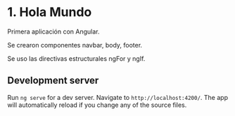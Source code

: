 # 1. Hola Mundo

Primera aplicación con Angular. 

Se crearon componentes navbar, body, footer.

Se uso las directivas estructurales ngFor y ngIf.

## Development server

Run `ng serve` for a dev server. Navigate to `http://localhost:4200/`. The app will automatically reload if you change any of the source files.


